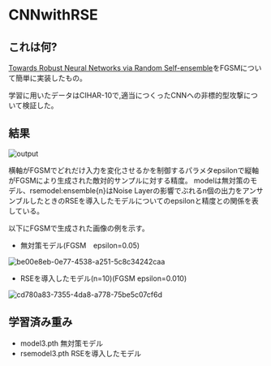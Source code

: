 # CNNwithRSE

## これは何?

[Towards Robust Neural Networks via Random Self-ensemble](https://arxiv.org/abs/1712.00673)をFGSMについて簡単に実装したもの。

学習に用いたデータはCIHAR-10で,適当につくったCNNへの非標的型攻撃について検証した。

## 結果

![output](https://user-images.githubusercontent.com/46624038/206204959-d2cf2e84-9959-4a83-8971-270ca383ac0c.png)

横軸がFGSMでどれだけ入力を変化させるかを制御するパラメタepsilonで縦軸がFGSMにより生成された敵対的サンプルに対する精度。
modelは無対策のモデル、rsemodel:ensemble{n}はNoise Layerの影響でぶれるn個の出力をアンサンブルしたときのRSEを導入したモデルについてのepsilonと精度との関係を表している。

以下にFGSMで生成された画像の例を示す。

- 無対策モデル(FGSM　epsilon=0.05)

![be00e8eb-0e77-4538-a251-5c8c34242caa](https://user-images.githubusercontent.com/46624038/206206639-03dbe6a1-0cbf-421d-b4c1-9b176029a752.png)


- RSEを導入したモデル(n=10)(FGSM epsilon=0.010)


![cd780a83-7355-4da8-a778-75be5c07cf6d](https://user-images.githubusercontent.com/46624038/206206442-b5e2714b-1b0c-465a-9c88-c16b8e8fea55.png)






## 学習済み重み

- model3.pth 無対策モデル
- rsemodel3.pth RSEを導入したモデル

